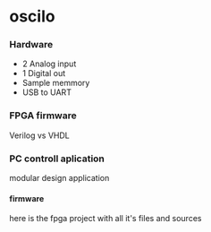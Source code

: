 # oscilo
### Hardware
 - 2 Analog input
 - 1 Digital out
 - Sample memmory
 - USB to UART
 
### FPGA firmware
Verilog vs VHDL

 

### PC controll aplication 
modular design application



#### firmware
here is the fpga project with all it's files and sources
